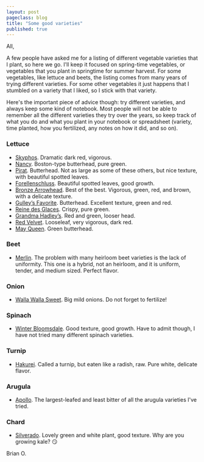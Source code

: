 ```yaml
---
layout: post
pageclass: blog
title: "Some good varieties"
published: true
---
```

All,

A few people have asked me for a listing of different vegetable varieties that I plant, so here we go. I'll keep it focused on spring-time vegetables, or vegetables that you plant in springtime for summer harvest. For some vegetables, like lettuce and beets, the listing comes from many years of trying different varieties. For some other vegetables it just happens that I stumbled on a variety that I liked, so I stick with that variety.

Here's the important piece of advice though: try different varieties, and always keep some kind of notebook. Most people will not be able to remember all the different varieties they try over the years, so keep track of what you do and what you plant in your notebook or spreadsheet (variety, time planted, how you fertilized, any notes on how it did, and so on).

### Lettuce

* [Skyphos](http://www.johnnyseeds.com/vegetables/lettuce/butterhead-lettuce-boston/skyphos-lettuce-seed-23.html). Dramatic dark red, vigorous.
* [Nancy](http://www.johnnyseeds.com/vegetables/lettuce/butterhead-lettuce-boston/nancy-organic-lettuce-seed-438G.html). Boston-type butterhead, pure green.
* [Pirat](http://hudsonvalleyseed.com/pirat-lettuce.html). Butterhead. Not as large as some of these others, but nice texture, with beautiful spotted leaves.
* [Forellenschluss](https://www.seedsavers.org/forellenschluss-lettuce). Beautiful spotted leaves, good growth.
* [Bronze Arrowhead](https://www.seedsavers.org/bronze-arrowhead-lettuce). Best of the best. Vigorous, green, red, and brown,  with a delicate texture.
* [Gulley’s Favorite](https://www.seedsavers.org/gulleys-favorite-organic-lettuce). Butterhead. Excellent texture, green and red.
* [Reine des Glaces](https://www.seedsavers.org/reine-des-glaces-lettuce). Crispy, pure green.
* [Grandma Hadley’s](https://www.seedsavers.org/grandma-hadleys-organic-lettuce). Red and green, looser head.
* [Red Velvet](https://www.seedsavers.org/red-velvet-organic-lettuce). Looseleaf, very vigorous, dark red.
* [May Queen](http://turtletreeseed.org/product/208-may-queen/). Green butterhead.

### Beet

* [Merlin](http://www.johnnyseeds.com/vegetables/beets/round-beets/merlin-organic-f1-beet-seed-2758G.html). The problem with many heirloom beet varieties is the lack of uniformity. This one is a hybrid, not an heirloom, and it is uniform, tender, and medium sized. Perfect flavor.

### Onion

* [Walla Walla Sweet](http://www.johnnyseeds.com/vegetables/onions/onion-plants/walla-walla-onion-plants-500.html). Big mild onions. Do not forget to fertilize!

### Spinach

* [Winter Bloomsdale](http://turtletreeseed.org/product/906-winter-bloomsdale/). Good texture, good growth. Have to admit though, I have not tried many different spinach varieties.

### Turnip

* [Hakurei](http://www.johnnyseeds.com/vegetables/turnips/hakurei-f1-turnip-seed-706.html). Called a turnip, but eaten like a radish, raw. Pure white, delicate flavor.

### Arugula

* [Apollo](https://www.seedsavers.org/apollo-arugula). The largest-leafed and least bitter of all the arugula varieties I've tried.

### Chard

* [Silverado](http://hudsonvalleyseed.com/silverado-chard.html). Lovely green and white plant, good texture. Why are you growing kale? :smirk:


Brian O.
